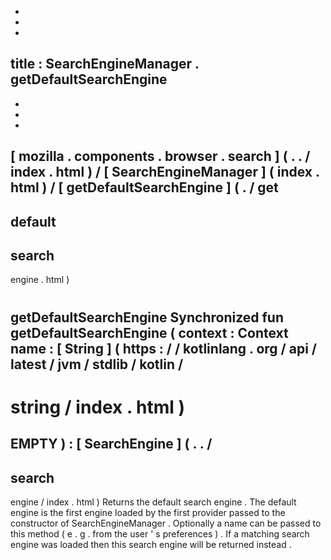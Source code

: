 -
-
-
title
:
SearchEngineManager
.
getDefaultSearchEngine
-
-
-
-
[
mozilla
.
components
.
browser
.
search
]
(
.
.
/
index
.
html
)
/
[
SearchEngineManager
]
(
index
.
html
)
/
[
getDefaultSearchEngine
]
(
.
/
get
-
default
-
search
-
engine
.
html
)
#
getDefaultSearchEngine
Synchronized
fun
getDefaultSearchEngine
(
context
:
Context
name
:
[
String
]
(
https
:
/
/
kotlinlang
.
org
/
api
/
latest
/
jvm
/
stdlib
/
kotlin
/
-
string
/
index
.
html
)
=
EMPTY
)
:
[
SearchEngine
]
(
.
.
/
-
search
-
engine
/
index
.
html
)
Returns
the
default
search
engine
.
The
default
engine
is
the
first
engine
loaded
by
the
first
provider
passed
to
the
constructor
of
SearchEngineManager
.
Optionally
a
name
can
be
passed
to
this
method
(
e
.
g
.
from
the
user
'
s
preferences
)
.
If
a
matching
search
engine
was
loaded
then
this
search
engine
will
be
returned
instead
.
